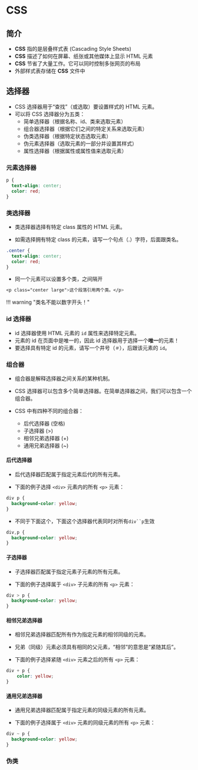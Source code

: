 # CSS

## 简介

- **CSS** 指的是层叠样式表 (Cascading Style Sheets)  
- **CSS** 描述了如何在屏幕、纸张或其他媒体上显示 HTML 元素  
- **CSS** 节省了大量工作。它可以同时控制多张网页的布局  
- 外部样式表存储在 **CSS** 文件中  

## 选择器

- CSS 选择器用于“查找”（或选取）要设置样式的 HTML 元素。  
- 可以将 CSS 选择器分为五类：  
    - 简单选择器（根据名称、id、类来选取元素）  
    - 组合器选择器（根据它们之间的特定关系来选取元素）  
    - 伪类选择器（根据特定状态选取元素）  
    - 伪元素选择器（选取元素的一部分并设置其样式）  
    - 属性选择器（根据属性或属性值来选取元素）  

### 元素选择器

```css
p {
  text-align: center;
  color: red;
}
```

### 类选择器

- 类选择器选择有特定 class 属性的 HTML 元素。

- 如需选择拥有特定 class 的元素，请写一个句点（.）字符，后面跟类名。

```css title="带有 class='center' 的 HTML 元素将为红色且居中对齐"
.center {
  text-align: center;
  color: red;
}
```

- 同一个元素可以设置多个类，之间隔开  

```css title="根据 class='center' 和 class='large' 进行样式设置"
<p class="center large">这个段落引用两个类。</p>

```

!!! warning "类名不能以数字开头！"
    

### id 选择器
- id 选择器使用 HTML 元素的 `id` 属性来选择特定元素。  
- 元素的 id 在页面中是唯一的，因此 id 选择器用于选择一个**唯一**的元素！  
- 要选择具有特定 id 的元素，请写一个井号（`＃`），后跟该元素的 `id`。


### 组合器

- 组合器是解释选择器之间关系的某种机制。

- CSS 选择器可以包含多个简单选择器。在简单选择器之间，我们可以包含一个组合器。

- CSS 中有四种不同的组合器：  
    - 后代选择器 (空格)
    - 子选择器 (>)
    - 相邻兄弟选择器 (+)
    - 通用兄弟选择器 (~)

#### 后代选择器

- 后代选择器匹配属于指定元素后代的所有元素。

- 下面的例子选择 `<div>` 元素内的所有 `<p>` 元素：

```css
div p {
  background-color: yellow;
}
```

- 不同于下面这个，下面这个选择器代表同时对所有`div``p`生效
```css
div,p {
  background-color: yellow;
}
```

#### 子选择器

- 子选择器匹配属于指定元素子元素的所有元素。

- 下面的例子选择属于 `<div>` 子元素的所有 `<p>` 元素：
```css
div > p {
  background-color: yellow;
}
```

#### 相邻兄弟选择器
- 相邻兄弟选择器匹配所有作为指定元素的相邻同级的元素。

- 兄弟（同级）元素必须具有相同的父元素，“相邻”的意思是“紧随其后”。

- 下面的例子选择紧随 `<div>` 元素之后的所有 `<p>` 元素：

```css
div + p {
    color: yellow;
}
```

#### 通用兄弟选择器
- 通用兄弟选择器匹配属于指定元素的同级元素的所有元素。

- 下面的例子选择属于 `<div>` 元素的同级元素的所有 `<p>` 元素：

```css
div ~ p {
  background-color: yellow;
}
```

### 伪类

